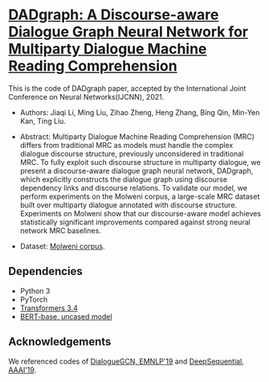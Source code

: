 # [DADgraph: A Discourse-aware Dialogue Graph Neural Network for Multiparty Dialogue Machine Reading Comprehension](https://arxiv.org/abs/2104.12377)

This is the code of DADgraph paper, accepted by the International Joint Conference on Neural Networks(IJCNN), 2021. 

* Authors: Jiaqi Li, Ming Liu, Zihao Zheng, Heng Zhang, Bing Qin, Min-Yen Kan, Ting Liu. 

* Abstract: Multiparty Dialogue Machine Reading Comprehension (MRC) differs from traditional MRC as models must handle the complex dialogue discourse structure, previously unconsidered in traditional MRC. To fully exploit such discourse structure in multiparty dialogue, we present a discourse-aware dialogue graph neural network, DADgraph, which explicitly constructs the dialogue graph using discourse dependency links and discourse relations. To validate our model, we perform experiments on the Molweni corpus, a large-scale MRC dataset built over multiparty dialogue annotated with discourse structure. Experiments on Molweni show that our discourse-aware model achieves statistically significant improvements compared against strong neural network MRC baselines.

* Dataset: [Molweni corpus](https://github.com/hit-scir/molweni).


## Dependencies

* Python 3
* PyTorch 
* [Transformers 3.4](https://github.com/huggingface/transformers)
* [BERT-base, uncased model](https://huggingface.co/bert-base-uncased/tree/main)

## Acknowledgements

We referenced codes of [DialogueGCN, EMNLP'19](https://github.com/declare-lab/conv-emotion#dialoguegcn-a-graph-convolutional-neural-network-for-emotion-recognition-in-conversation) and [DeepSequential, AAAI'19](https://github.com/shizhouxing/DialogueDiscourseParsing).
